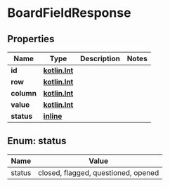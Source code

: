 # BoardFieldResponse

## Properties
Name | Type | Description | Notes
------------ | ------------- | ------------- | -------------
**id** | [**kotlin.Int**](.md) |  |  
**row** | [**kotlin.Int**](.md) |  |  
**column** | [**kotlin.Int**](.md) |  |  
**value** | [**kotlin.Int**](.md) |  |  
**status** | [**inline**](#StatusEnum) |  |  

<a name="StatusEnum"></a>
## Enum: status
Name | Value
---- | -----
status | closed, flagged, questioned, opened
